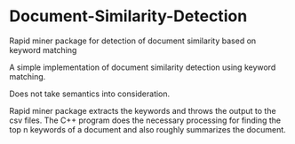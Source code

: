 Document-Similarity-Detection
=============================

Rapid miner package for detection of document similarity based on keyword matching

A simple implementation of document similarity detection using keyword matching.

Does not take semantics into consideration. 

Rapid miner package extracts the keywords and throws the output to the csv files. The C++ program does the necessary 
processing for finding the top n keywords of a document and also roughly summarizes the document.  
